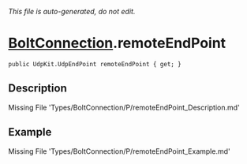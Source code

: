 *This file is auto-generated, do not edit.*

# [BoltConnection](Types/BoltConnection.md).remoteEndPoint
`public UdpKit.UdpEndPoint remoteEndPoint { get; }`
## Description
Missing File 'Types/BoltConnection/P/remoteEndPoint_Description.md'
## Example
Missing File 'Types/BoltConnection/P/remoteEndPoint_Example.md'
